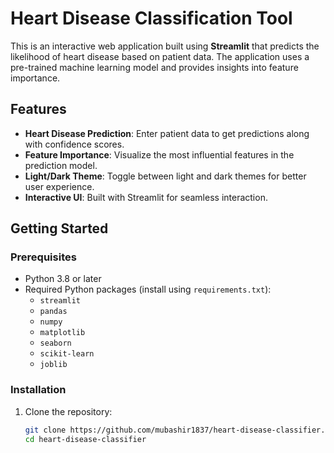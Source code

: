 # Heart Disease Classification Tool

This is an interactive web application built using **Streamlit** that predicts the likelihood of heart disease based on patient data. The application uses a pre-trained machine learning model and provides insights into feature importance.

## Features
- **Heart Disease Prediction**: Enter patient data to get predictions along with confidence scores.
- **Feature Importance**: Visualize the most influential features in the prediction model.
- **Light/Dark Theme**: Toggle between light and dark themes for better user experience.
- **Interactive UI**: Built with Streamlit for seamless interaction.

## Getting Started

### Prerequisites
- Python 3.8 or later
- Required Python packages (install using `requirements.txt`):
  - `streamlit`
  - `pandas`
  - `numpy`
  - `matplotlib`
  - `seaborn`
  - `scikit-learn`
  - `joblib`

### Installation
1. Clone the repository:
   ```bash
   git clone https://github.com/mubashir1837/heart-disease-classifier.git
   cd heart-disease-classifier
